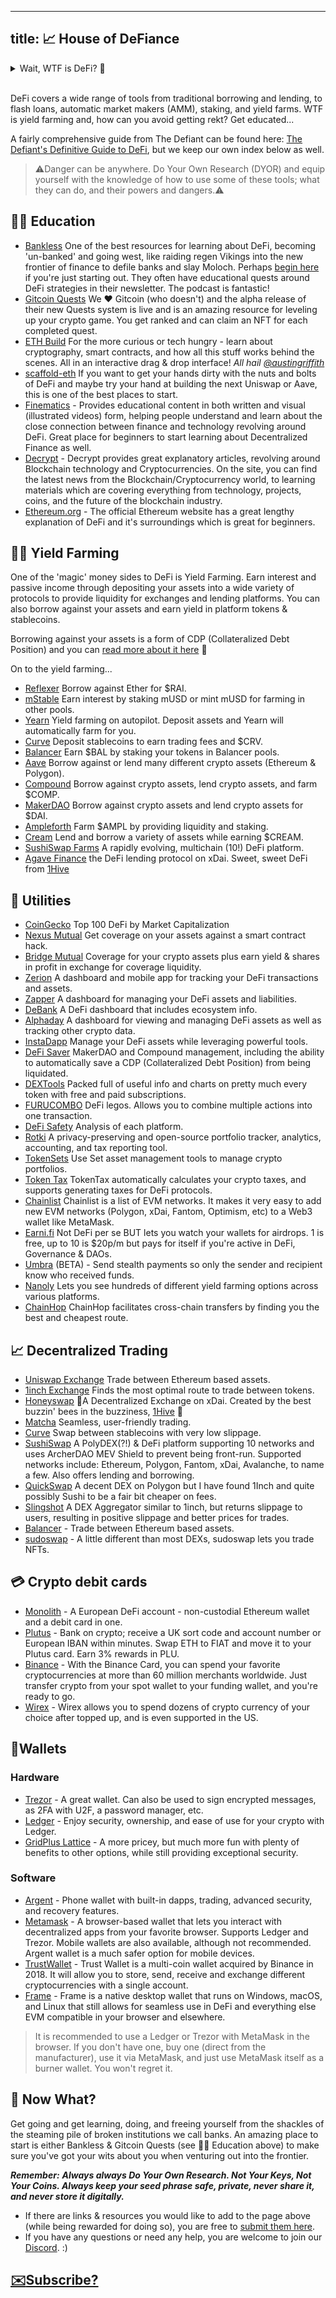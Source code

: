 
---
title: 📈 House of DeFiance
---
<details>
<summary>Wait, WTF is DeFi? 🤔</summary>
<br />

Decentralized Finance is the application of cryptographic tools for financial applications. By trusting in code we can compose new ways to interact with tokens, which means money LEGOS. In the House of DeFi, we give you a small taste of some different DeFi platforms as well as recap some of the key platforms while covering their purpose.

* But why do we need DeFi? Don't we get financial services from banks?

TL;DR:  Want to ape a $5k investment into something at 3 AM (don't FOMO 😬), donate $10k to a small charity project in Costa Rica via [Giveth](https://giveth.io), borrow $1k to fix your car, send $100 to a friend on the other side of the world, or simply earn some interest on the assets you have in your wallet? With DeFi you can, and you don't have to go to a local bank branch, call anyone, or answer any probing questions before you do it. You can just do it. You become your own bank and it feels damn good.

It's true, we do get financial services from banks like Wells Fargo, HSBC, Lloyds, etc. But the banks aren't very nice and only serve to benefit their shareholders. Banks offer high interest accounts earning a whopping 0.1% APY and charge us to use their fine services. 🥳 For this amazing yield, we deposit funds into banks, and *our* funds are used to provide the liquidity for them to offer their services, make exorbitant profits from those services, and invest in arms and other nefarious ventures.  Not content with taking all the profit for themselves and making the world a poorer place, they also charge you to have these accounts and hammer you hard if you fall out of favor. Yay the banks. 💔

Decentralized Finance or "DeFi" is a bit different. 🙌 You get most of the same services you get in traditional, centralized finance, or "TradFi", but instead of the banks holding all the money and profiting from everything, the functions they traditionally perform are rolled into code (Smart Contracts) by very clever developers - often open-sourced - and run in a permissionless state on a global, public network of nodes (blockchain), using decentralized storage and no intermediaries involved. Anyone can deposit their assets, play an active role in the protocol, and get a share in the profits. 😁

Users are incentivized to use a protocol and often earn yield in the protocol's own token, which then can give them the ability to partake in the governance and evolution of the protocol, while being invested in the growth of DeFi itself.

Using, depositing, lending, borrowing & staking all can produce different yields that often vary, with the typical being 1-10% and in some (usually risky) cases, even 100%+. Often it will be much much more for the early users of these platforms. This is not without risk and you must always research anything you're considering throwing your precious assets at, *but* educate yourself, use risk management, and it is possible to begin to free yourself of the very broken financial system and make some sweet gains and passive income along the way.

</details>

<br />

DeFi covers a wide range of tools from traditional borrowing and lending, to flash loans, automatic market makers (AMM), staking, and yield farms. WTF is yield farming and, how can you avoid getting rekt? Get educated...

A fairly comprehensive guide from The Defiant can be found here: [The Defiant's Definitive Guide to DeFi](https://newsletter.thedefiant.io/p/the-defiants-definitive-guide-to), but we keep our own index below as well.

> ⚠️Danger can be anywhere. Do Your Own Research (DYOR) and equip yourself with the knowledge of how to use some of these tools; what they can do, and their powers and dangers.⚠️

## 👩‍🏫 Education

* [Bankless](https://newsletter.banklesshq.com/) One of the best resources for learning about DeFi, becoming 'un-banked' and going west, like raiding regen Vikings into the new frontier of finance to defile banks and slay Moloch.  Perhaps [begin here](https://newsletter.banklesshq.com/p/-guide-1-starting-with-bankless) if you're just starting out. They often have educational quests around DeFi strategies in their newsletter. The podcast is fantastic!
* [Gitcoin Quests](https://gitcoin.co/quests) We ❤️ Gitcoin (who doesn't) and the alpha release of their new Quests system is live and is an amazing resource for leveling up your crypto game. You get ranked and can claim an NFT for each completed quest.
* [ETH Build](https://eth.build/) For the more curious or tech hungry - learn about cryptography, smart contracts, and how all this stuff works behind the scenes. All in an interactive drag & drop interface! *All hail [@austingriffith](https://twitter.com/austingriffith)*
* [scaffold-eth](https://github.com/austintgriffith/scaffold-eth) If you want to get your hands dirty with the nuts and bolts of DeFi and maybe try your hand at building the next Uniswap or Aave, this is one of the best places to start. 
* [Finematics](https://finematics.com/guide-to-decentralized-finance/) - Provides educational content in both written and visual (illustrated videos) form, helping people understand and learn about the close connection between finance and technology revolving around DeFi. Great place for beginners to start learning about Decentralized Finance as well.  
* [Decrypt](https://decrypt.co/learn) - Decrypt provides great explanatory articles, revolving around Blockchain technology and Cryptocurrencies. On the site, you can find the latest news from the Blockchain/Cryptocurrency world, to learning materials which are covering everything from technology, projects, coins, and the future of the blockchain industry. 
* [Ethereum.org](https://ethereum.org/en/defi/) - The official Ethereum website has a great lengthy explanation of DeFi and it's surroundings which is great for beginners.

## 👨‍🌾 Yield Farming

One of the 'magic' money sides to DeFi is Yield Farming. Earn interest and passive income through depositing your assets into a wide variety of protocols to provide liquidity for exchanges and lending platforms. You can also borrow against your assets and earn yield in platform tokens & stablecoins. 

Borrowing against your assets is a form of CDP (Collateralized Debt Position) and you can [read more about it here](https://defitutorials.substack.com/p/collateralized-debt-positions-cdps) 👀

On to the yield farming...

* [Reflexer](https://reflexer.finance/) Borrow against Ether for $RAI.
* [mStable](https://app.mstable.org/) Earn interest by staking mUSD or mint mUSD for farming in other pools.
* [Yearn](https://yearn.finance/) Yield farming on autopilot. Deposit assets and Yearn will automatically farm for you.
* [Curve](https://www.curve.fi/) Deposit stablecoins to earn trading fees and $CRV.
* [Balancer](https://balancer.finance/) Earn $BAL by staking your tokens in Balancer pools.
* [Aave](https://aave.com/) Borrow against or lend many different crypto assets (Ethereum & Polygon).
* [Compound](https://compound.finance/) Borrow against crypto assets, lend crypto assets, and farm $COMP.
* [MakerDAO](https://makerdao.com/en/) Borrow against crypto assets and lend crypto assets for $DAI.
* [Ampleforth](https://www.ampleforth.org/dapps/) Farm $AMPL by providing liquidity and staking.
* [Cream](https://app.cream.finance/) Lend and borrow a variety of assets while earning $CREAM.
* [SushiSwap Farms](https://app.sushi.com/farm) A rapidly evolving, multichain (10!) DeFi platform.
* [Agave Finance](https://agave.finance/) the DeFi lending protocol on xDai. Sweet, sweet DeFi from [1Hive](https://1hive.org/)

## 🚰 Utilities

* [CoinGecko](https://www.coingecko.com/en/defi) Top 100 DeFi by Market Capitalization
* [Nexus Mutual](https://nexusmutual.io/) Get coverage on your assets against a smart contract hack.
* [Bridge Mutual](https://www.bridgemutual.io/) Coverage for your crypto assets plus earn yield & shares in profit in exchange for coverage liquidity.
* [Zerion](https://zerion.io/) A dashboard and mobile app for tracking your DeFi transactions and assets.
* [Zapper](https://www.zapper.fi/)  A dashboard for managing your DeFi assets and liabilities.
* [DeBank](https://debank.com/) A DeFi dashboard that includes ecosystem info.
* [Alphaday](https://alphaday.com/) A dashboard for viewing and managing DeFi assets as well as tracking other crypto data.
* [InstaDapp](https://instadapp.io/) Manage your DeFi assets while leveraging powerful tools.
* [DeFi Saver](https://defisaver.com/) MakerDAO and Compound management, including the ability to automatically save a CDP (Collateralized Debt Position) from being liquidated.
* [DEXTools](https://www.dextools.io/) Packed full of useful info and charts on pretty much every token with free and paid subscriptions.
* [FURUCOMBO](https://furucombo.app/) DeFi legos. Allows you to combine multiple actions into one transaction.
* [DeFi Safety](https://defisafety.com/) Analysis of each platform.
* [Rotki](https://rotki.com/) A privacy-preserving and open-source portfolio tracker, analytics, accounting, and tax reporting tool.
* [TokenSets](https://www.tokensets.com/) Use Set asset management tools to manage crypto portfolios.
* [Token Tax](https://tokentax.co/?via=yf-tools) TokenTax automatically calculates your crypto taxes, and supports generating taxes for DeFi protocols.
* [Chainlist](https://chainlist.org/) Chainlist is a list of EVM networks. It makes it very easy to add new EVM networks (Polygon, xDai, Fantom, Optimism, etc) to a Web3 wallet like MetaMask.
* [Earni.fi](https://earni.fi/) Not DeFi per se BUT lets you watch your wallets for airdrops. 1 is free, up to 10 is $20p/m but pays for itself if you're active in DeFi, Governance & DAOs.
* [Umbra](https://app.umbra.cash/) (BETA) - Send stealth payments so only the sender and recipient know who received funds.
* [Nanoly](https://nanoly.com/) Lets you see hundreds of different yield farming options across various platforms.
* [ChainHop](https://app.chainhop.exchange/) ChainHop facilitates cross-chain transfers by finding you the best and cheapest route.

## 📈 Decentralized Trading

* [Uniswap Exchange](https://app.uniswap.org/#/swap) Trade between Ethereum based assets.
* [1inch Exchange](https://1inch.exchange/) Finds the most optimal route to trade between tokens.
* [Honeyswap](https://honeyswap.org/)   🍯A Decentralized Exchange on xDai. Created by the best buzzin' bees in the buzziness, [1Hive](https://1hive.org/#/home) 🐝
* [Matcha](https://matcha.xyz/)  Seamless, user-friendly trading.
* [Curve](https://www.curve.fi/) Swap between stablecoins with very low slippage.
* [SushiSwap](https://app.sushi.com/swap) A PolyDEX(?!) & DeFi platform supporting 10 networks and uses ArcherDAO MEV Shield to prevent being front-run.  Supported networks include: Ethereum, Polygon, Fantom, xDai, Avalanche, to name a few. Also offers lending and borrowing.
* [QuickSwap](https://quickswap.exchange/) A decent DEX on Polygon but I have found 1Inch and quite possibly Sushi to be a fair bit cheaper on fees.
* [Slingshot](https://app.slingshot.finance/trade/) A DEX Aggregator similar to 1inch, but returns slippage to users, resulting in positive slippage and better prices for trades.
* [Balancer](https://balancer.fi/) - Trade between Ethereum based assets.
* [sudoswap](https://sudoswap.xyz/#/) - A little different than most DEXs, sudoswap lets you trade NFTs.

## 💳 Crypto debit cards

* [Monolith](https://monolith.xyz/) - A European DeFi account - non-custodial Ethereum wallet and a debit card in one.
* [Plutus](https://plutus.it/) - Bank on crypto; receive a UK sort code and account number or European IBAN within minutes. Swap ETH to FIAT and move it to your Plutus card. Earn 3% rewards in PLU.
* [Binance](https://www.binance.com/en/cards/) - With the Binance Card, you can spend your favorite cryptocurrencies at more than 60 million merchants worldwide. Just transfer crypto from your spot wallet to your funding wallet, and you're ready to go.
* [Wirex](https://wirexapp.com/]) - Wirex allows you to spend dozens of crypto currency of your choice after topped up, and is even supported in the US.

## 👛Wallets

### Hardware

* [Trezor](https://trezor.io/) - A great wallet. Can also be used to sign encrypted messages, as 2FA with U2F, a password manager, etc.
* [Ledger](https://www.ledger.com/) - Enjoy security, ownership, and ease of use for your crypto with Ledger.
* [GridPlus Lattice](https://gridplus.io/products/grid-lattice1) - A more pricey, but much more fun with plenty of benefits to other options, while still providing exceptional security.

### Software

* [Argent](https://www.argent.xyz/)  - Phone wallet with built-in dapps, trading, advanced security, and recovery features.
* [Metamask](https://metamask.io/) - A browser-based wallet that lets you interact with decentralized apps from your favorite browser. Supports Ledger and Trezor. Mobile wallets are also available, although not recommended. Argent wallet is a much safer option for mobile devices.
* [TrustWallet](https://trustwallet.com/) - Trust Wallet is a multi-coin wallet acquired by Binance in 2018. It will allow you to store, send, receive and exchange different cryptocurrencies with a single account.
* [Frame](https://frame.sh/) - Frame is a native desktop wallet that runs on Windows, macOS, and Linux that still allows for seamless use in DeFi and everything else EVM compatible in your browser and elsewhere.

> It is recommended to use a Ledger or Trezor with MetaMask in the browser. If you don't have one, buy one (direct from the manufacturer), use it via MetaMask, and just use MetaMask itself as a burner wallet. You won't regret it.

## 🎯 Now What?

Get going and get learning, doing, and freeing yourself from the shackles of the steaming pile of broken institutions we call banks. An amazing place to start is either Bankless & Gitcoin Quests (see 👩‍🏫 Education above) to make sure you've got your wits about you when venturing out into the frontier. 

***Remember:*** ***Always always Do Your Own Research. Not Your Keys, Not Your Coins. Always keep your seed phrase safe, private, never share it, and never store it digitally.***

* If there are links & resources you would like to add to the page above (while being rewarded for doing so), you are free to [submit them here](https://github.com/MetaFam/metagame-wiki/blob/master/docs/great-houses/house-of-defi.mdx).
* If you have any questions or need any help, you are welcome to join our [Discord](https://discord.gg/6JFXC9T). :)

## [✉️**Subscribe?**](https://metagame.substack.com/)
